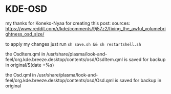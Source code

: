 # KDE-OSD


my thanks for Koneko-Nyaa for creating this post:
sources: https://www.reddit.com/r/kde/comments/9j57z2/fixing_the_awful_volumebrightness_osd_size/

to apply my changes just run `sh save.sh && sh restartshell.sh`

the OsdItem.qml in /usr/share/plasma/look-and-feel/org.kde.breeze.desktop/contents/osd/OsdItem.qml is saved for backup in original/$(date +%s)

the Osd.qml in /usr/share/plasma/look-and-feel/org.kde.breeze.desktop/contents/osd/Osd.qml is saved for backup in original
